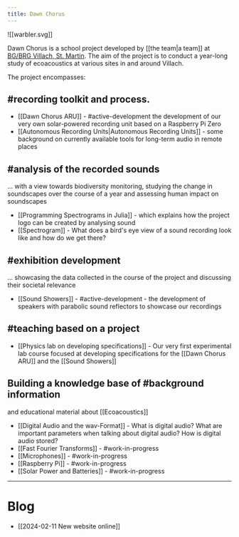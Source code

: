 ```yaml
---
title: Dawn Chorus
---
```

![[warbler.svg]]

Dawn Chorus is a school project developed by [[the team|a team]] at [BG/BRG Villach, St. Martin](www.it-gymnasium.at). The aim of the project is to conduct a year-long study of ecoacoustics at various sites in and around Villach.

The project encompasses:

## #recording toolkit and process.
- [[Dawn Chorus ARU]] - #active-development the development of our very own solar-powered recording unit based on a Raspberry Pi Zero 
- [[Autonomous Recording Units|Autonomous Recording Units]] - some background on currently available tools for long-term audio in remote places

## #analysis of the recorded sounds
... with a view towards biodiversity monitoring, studying the change in soundscapes over the course of a year and assessing human impact on soundscapes
- [[Programming Spectrograms in Julia]] - which explains how the project logo can be created by analysing sound
- [[Spectrogram]] - What does a bird's eye view of a sound recording look like and how do we get there?

## #exhibition  development
... showcasing the data collected in the course of the project and discussing their societal relevance
- [[Sound Showers]] - #active-development  - the development of speakers with parabolic sound reflectors to showcase our recordings

## #teaching based on a project
- [[Physics lab on developing specifications]] - Our very first experimental lab course focused at developing specifications for the [[Dawn Chorus ARU]] and the [[Sound Showers]]

## Building a knowledge base of #background information 
and educational material about [[Ecoacoustics]]
- [[Digital Audio and the wav-Format]] - What is digital audio? What are important parameters when talking about digital audio? How is digital audio stored?
- [[Fast Fourier Transforms]] - #work-in-progress
- [[Microphones]] - #work-in-progress 
- [[Raspberry Pi]] - #work-in-progress 
- [[Solar Power and Batteries]] - #work-in-progress 

---
# Blog
- [[2024-02-11 New website online]]   